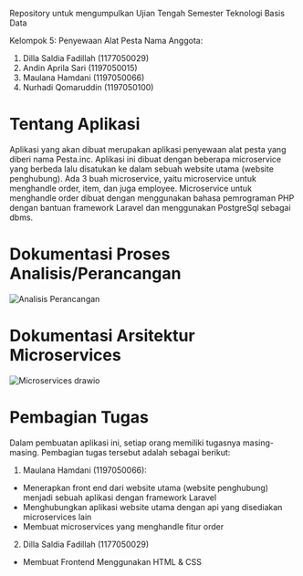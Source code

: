 Repository untuk mengumpulkan Ujian Tengah Semester Teknologi Basis Data

Kelompok 5: Penyewaan Alat Pesta
Nama Anggota:
1. Dilla Saldia Fadillah (1177050029)
2. Andin Aprila Sari (1197050015)
3. Maulana Hamdani (1197050066)
4. Nurhadi Qomaruddin (1197050100)

# Tentang Aplikasi
Aplikasi yang akan dibuat merupakan aplikasi penyewaan alat pesta yang diberi nama Pesta.inc. Aplikasi ini dibuat dengan beberapa microservice yang berbeda lalu disatukan ke dalam sebuah website utama (website penghubung). Ada 3 buah microservice, yaitu microservice untuk menghandle order, item, dan juga employee. Microservice untuk menghandle order dibuat dengan menggunakan bahasa pemrograman PHP dengan bantuan framework Laravel dan menggunakan PostgreSql sebagai dbms. 


# Dokumentasi Proses Analisis/Perancangan
![Analisis Perancangan](https://user-images.githubusercontent.com/92593820/198835379-780c1cd8-c160-4b1a-8b93-72505cea4272.png)




# Dokumentasi Arsitektur Microservices
![Microservices drawio](https://user-images.githubusercontent.com/92593820/198835277-f0925a40-ca2d-4a2e-9f8a-532c232d1241.png)


# Pembagian Tugas
Dalam pembuatan aplikasi ini, setiap orang memiliki tugasnya masing-masing. Pembagian tugas tersebut adalah sebagai berikut: 

1. Maulana Hamdani (1197050066): 
- Menerapkan front end dari website utama (website penghubung) menjadi sebuah aplikasi dengan framework Laravel
- Menghubungkan aplikasi website utama dengan api yang disediakan microservices lain 
- Membuat microservices yang menghandle fitur order
2. Dilla Saldia Fadillah (1177050029)
- Membuat Frontend Menggunakan HTML & CSS
